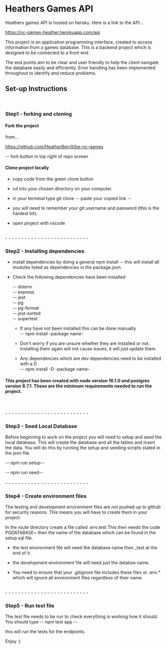 <h1> Heathers Games API </h1>

Heathers games API is hosted on heroku. Here is a link to the API...

https://nc-games-heather.herokuapp.com/api

This project is an application programming interface, created to access information from a games database. This is a backend project which is designed to be connected to a front end.

The end points aim to be clear and user friendly to help the client navigate the database easily and efficiently. Error handling has been implemented throughout to identify and reduce problems. <br>

<h2> Set-up Instructions </h2> <br>

<h3> Step1 - forking and cloning</h3>

<h4> Fork the project </h4>

from...

https://github.com/HeatherBerrill/be-nc-games

-- fork button in top right of repo screen

<h4> Clone project locally </h4>

- copy code from the green clone button

- cd into your chosen directory on your computer.

- in your terminal type git clone -- paste your copied link --

- you will need to remember your git username and password (this is the hardest bit).

- open project with vscode

<br> - - - - - - - - - - - - - - - - - - - - - - - - - - <br>

<h3> Step2 - Installing dependencies </h3>

- install dependencies by doing a general npm install
  -- this will install all modules listed as dependencies in the package.json.
- Check the following dependencies have been installed <br>

  -- dotenv <br>
  -- express <br>
  -- jest <br>
  -- pg <br>
  -- pg-format <br>
  -- jest-sorted <br>
  -- supertest <br>

  - If any have not been installed this can be done manually <br> -- npm install -package name-<br>

  - Don't worry if you are unsure whether they are installed or not. Installing them again will not cause issues, it will just update them.

  - Any dependencies which are dev dependencies need to be installed with a D <br>
    -- npm install -D -package name-
    <br>

<h4> This project has been created with node version 16.1.0 and postgres version 8.7.1. These are the minimum requirements needed to run the project. </h4> <br>
<br> - - - - - - - - - - - - - - - - - - - - - - - - - - <br>
<h3> Step3 - Seed Local Database </h3>

Before beginning to work on the project you will need to setup and seed the local database. This will create the database and all the tables and insert the data. You will do this by running the setup and seeding scripts stated in the json file. <br>

-- npm run setup--<br>

-- npm run seed-- <br>
<br> - - - - - - - - - - - - - - - - - - - - - - - - - - <br>

<h3> Step4 - Create environment files </h3>

The testing and development environment files are not pushed up to github for security reasons. This means you will have to create them in your project.

In the route directory create a file called .env.test This then needs the code PGDATABASE= then the name of the database which can be found in the setup.sql file.

- the test environment file will need the database name then \_test at the end of it.

* the development environment file will need just the databse name.

* You need to ensure that your .gitignore file includes these files or .env.\* which will ignore all environment files regardless of their name.

<br> - - - - - - - - - - - - - - - - - - - - - - - - - - <br>

<h3> Step5 - Run test file </h3>

The test file needs to be run to check everything is working how it should. You should type
-- npm test app --

this will run the tests for the endpoints.

Enjoy :)
